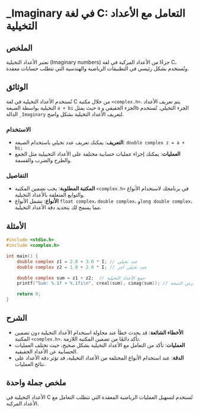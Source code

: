 <!--
Meta Description: # _Imaginary في لغة C: التعامل مع الأعداد التخيلية ## الملخص تعتبر الأعداد التخيلية (Imaginary numbers) جزءًا من الأعداد المركبة في لغة C، وتُستخدم بش...
Meta Keywords: الأعداد, التخيلية, complex, double, العمليات
-->

# _Imaginary في لغة C: التعامل مع الأعداد التخيلية

## الملخص
تعتبر الأعداد التخيلية (Imaginary numbers) جزءًا من الأعداد المركبة في لغة C، وتُستخدم بشكل رئيسي في التطبيقات الرياضية والهندسية التي تتطلب حسابات معقدة.

## الوثائق
تُستخدم الأعداد التخيلية في لغة C من خلال مكتبة `<complex.h>`. يتم تعريف الأعداد التخيلية بواسطة الصيغة `a + bi` حيث يمثل `a` الجزء الحقيقي و`b` الجزء التخيلي. تُستخدم الدالة `_Imaginary` لتعريف الأعداد التخيلية بشكل واضح.

### الاستخدام
- **التعريف**: يمكنك تعريف عدد تخيلي باستخدام الصيغة: `double complex z = a + bi;`
- **العمليات**: يمكنك إجراء عمليات حسابية مختلفة على الأعداد التخييلية مثل الجمع والطرح والضرب والقسمة.

### التفاصيل
- **المكتبة المطلوبة**: يجب تضمين المكتبة `<complex.h>` في برنامجك لاستخدام الأنواع والتوابع المتعلقة بالأعداد التخيلية.
- **الأنواع**: تشمل الأنواع `float complex`، `double complex`، و`long double complex`، مما يسمح لك بتحديد دقة الأعداد التخيلية.

## الأمثلة
```c
#include <stdio.h>
#include <complex.h>

int main() {
    double complex z1 = 2.0 + 3.0 * I; // عدد تخيلي
    double complex z2 = 1.0 + 2.0 * I; // عدد تخيلي آخر

    double complex sum = z1 + z2;  // جمع الأعداد التخيلية
    printf("Sum: %.1f + %.1fi\n", creal(sum), cimag(sum)); // عرض النتيجة

    return 0;
}
```

## الشرح
- **الأخطاء الشائعة**: قد يحدث خطأ عند محاولة استخدام الأعداد التخيلية دون تضمين المكتبة `<complex.h>`. تأكد دائمًا من تضمين المكتبة اللازمة.
- **العمليات**: تأكد من التعامل مع الأعداد التخيلية بشكل صحيح، حيث تختلف العمليات الحسابية عن الأعداد الحقيقية.
- **الدقة**: عند استخدام الأنواع المختلفة من الأعداد التخيلية، قد تؤثر دقة الأعداد على نتائج العمليات.

## ملخص جملة واحدة
الأعداد التخيلية في C تُستخدم لتسهيل العمليات الرياضية المعقدة التي تتطلب التعامل مع الأعداد المركبة.